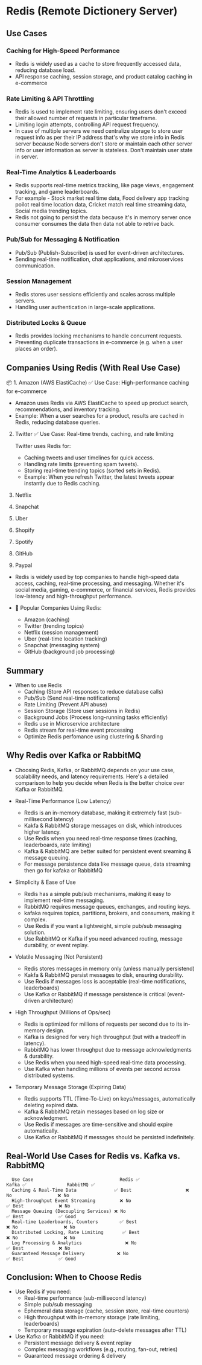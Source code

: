 # Redis (Remote Dictionery Server)

## Use Cases

### Caching for High-Speed Performance
   - Redis is widely used as a cache to store frequently accessed data, reducing database load.
   - API response caching, session storage, and product catalog caching in e-commerce

### Rate Limiting & API Throttling
   - Redis is used to implement rate limiting, ensuring users don't exceed their allowed number of requests in particular timeframe.
   - Limiting login attempts, controlling API request frequency.
   - In case of multiple servers we need centralize storage to store user request info as per their IP address that's why we store info in Redis server because Node servers don't store or maintain each other server info or user information as server is stateless. Don't maintain user state in server.

### Real-Time Analytics & Leaderboards
   - Redis supports real-time metrics tracking, like page views, engagement tracking, and game leaderboards.
   - For example - Stock market real time data, Food delivery app tracking poilot real time location data, Cricket match real time streaming data, Social media trending topics.
   - Redis not going to persist the data because it's in memory server once consumer consumes the data then data not able to retrive back.

### Pub/Sub for Messaging & Notification
   - Pub/Sub (Publish-Subscribe) is used for event-driven architectures.
   - Sending real-time notification, chat applications, and microservices communication.

### Session Management
   - Redis stores user sessions efficiently and scales across multiple servers.
   - Handling user authentication in large-scale applications.

### Distributed Locks & Queue
   - Redis provides locking mechanisms to handle concurrent requests.
   - Preventing duplicate transactions in e-commerce (e.g. when a user places an order).

## Companies Using Redis (With Real Use Case)
📦 1. Amazon (AWS ElastiCache)
✅ Use Case: High-performance caching for e-commerce

   -  Amazon uses Redis via AWS ElastiCache to speed up product search, recommendations, and inventory tracking.
   -  Example: When a user searches for a product, results are cached in Redis, reducing database queries.

2. Twitter
   ✅ Use Case: Real-time trends, caching, and rate limiting

   Twitter uses Redis for:
      - Caching tweets and user timelines for quick access.
      - Handling rate limits (preventing spam tweets).
      - Storing real-time trending topics (sorted sets in Redis).
      - Example: When you refresh Twitter, the latest tweets appear instantly due to Redis caching.

3. Netflix

4. Snapchat

5. Uber

6. Shopify

7. Spotify

8. GitHub

10. Paypal

- Redis is widely used by top companies to handle high-speed data access, caching, real-time processing, and messaging. Whether it's social media, gaming, e-commerce, or financial services, Redis provides low-latency and high-throughput performance.

- 🚀 Popular Companies Using Redis: 
   - Amazon (caching)
   - Twitter (trending topics)
   - Netflix (session management)
   - Uber (real-time location tracking)      
   - Snapchat (messaging system)
   - GitHub (background job processing)

## Summary
- When to use Redis
   - Caching (Store API responses to reduce database calls)
   - Pub/Sub (Send real-time notifications)
   - Rate Limiting (Prevent API abuse)
   - Session Storage (Store user sessions in Redis)
   - Background Jobs (Process long-running tasks efficiently)
   - Redis use in Microservice architecture
   - Redis stream for real-time event processing
   - Optimize Redis perfomance using clustering & Sharding

## Why Redis over Kafka or RabbitMQ
- Choosing Redis, Kafka, or RabbitMQ depends on your use case, scalability needs,
and latency requirements. Here's a detailed comparison to help you decide when Redis
is the better choice over Kafka or RabbitMQ.

- Real-Time Performance (Low Latency)
   - Redis is an in-memory database, making it extremely fast (sub-millisecond latency)
   - Kakfa & RabbitMQ storage messages on disk, which introduces higher latency.
   - Use Redis when you need real-time response times (caching, leaderboards, rate limiting)
   - Kafka & RabbitMQ are better suited for persistent event sreaming & message queuing.
   - For message persistence data like message queue, data streaming then go for kafaka or RabbitMQ

- Simplicity & Ease of Use
   - Redis has a simple pub/sub mechanisms, making it easy to implement real-time messaging.
   - RabbitMQ requires message queues, exchanges, and routing keys.
   - kafaka requires topics, partitions, brokers, and consumers, making it complex.
   - Use Redis if you want a lightweight, simple pub/sub messaging solution.
   - Use RabbitMQ or Kafka if you need advanced routing, message durability, or event replay.

- Volatile Messaging (Not Persistent)
   - Redis stores messages in memory only (unless manually persistend)
   - Kakfa & RabbitMQ persist messages to disk, ensuring durability.
   - Use Redis if messages loss is acceptable (real-time notifications, leaderboards)
   - Use Kafka or RabbitMQ if message persistence is critical (event-driven architecture)

- High Throughput (Millions of Ops/sec)
   - Redis is optimized for millions of requests per second due to its in-memory design.
   - Kafka is designed for very high throughput (but with a tradeoff in latency).
   - RabbitMQ has lower throughput due to message acknowledgments & durability.
   - Use Redis when you need high-speed real-time data processing.
   - Use Kafka when handling millions of events per second across distributed systems.

- Temporary Message Storage (Expiring Data)
   - Redis supports TTL (Time-To-Live) on keys/messages, automatically deleting expired data.
   - Kafka & RabbitMQ retain messages based on log size or acknowledgment.
   - Use Redis if messages are time-sensitive and should expire automatically.
   - Use Kafka or RabbitMQ if messages should be persisted indefinitely.

## Real-World Use Cases for Redis vs. Kafka vs. RabbitMQ
      Use Case	                              Redis ✅	                  Kafka ✅	            RabbitMQ ✅
      Caching & Real-Time Data	            ✅ Best	                  ❌ No	               ❌ No
      High-throughput Event Streaming	      ❌ No	                     ✅ Best	            ❌ No
      Message Queuing (Decoupling Services)	❌ No	                     ✅ Best	            ✅ Good
      Real-time Leaderboards, Counters	      ✅ Best	                  ❌ No	               ❌ No
      Distributed Locking, Rate Limiting	   ✅ Best	                  ❌ No	               ❌ No
      Log Processing & Analytics	            ❌ No	                     ✅ Best	            ❌ No
      Guaranteed Message Delivery	         ❌ No	                     ✅ Best	            ✅ Good

## Conclusion: When to Choose Redis

- Use Redis if you need:
   - Real-time performance (sub-millisecond latency)
   - Simple pub/sub messaging
   - Ephemeral data storage (cache, session store, real-time counters)
   - High throughput with in-memory storage (rate limiting, leaderboards)
   - Temporary message expiration (auto-delete messages after TTL)
- Use Kafka or RabbitMQ if you need:
   - Persistent message delivery & event replay
   - Complex messaging workflows (e.g., routing, fan-out, retries)
   - Guaranteed message ordering & delivery